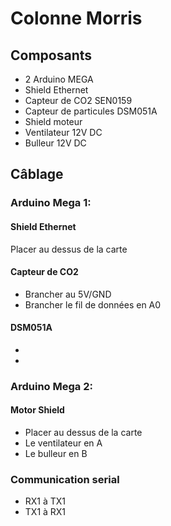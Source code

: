 # Colonne Morris
## Composants
- 2 Arduino MEGA
- Shield Ethernet
- Capteur de CO2 SEN0159
- Capteur de particules DSM051A
- Shield moteur
- Ventilateur 12V DC
- Bulleur 12V DC

## Câblage
### Arduino Mega 1:
#### Shield Ethernet
Placer au dessus de la carte
#### Capteur de CO2
- Brancher au 5V/GND
- Brancher le fil de données en A0

#### DSM051A
-
-
### Arduino Mega 2:
#### Motor Shield
- Placer au dessus de la carte
- Le ventilateur en A
- Le bulleur en B

### Communication serial
- RX1 à TX1
- TX1 à RX1
